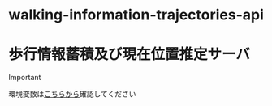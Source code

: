 # walking-information-trajectories-api

# 歩行情報蓄積及び現在位置推定サーバ

> [!IMPORTANT]
> 環境変数は[こちらから](https://kjlb.esa.io/posts/6655)確認してください
